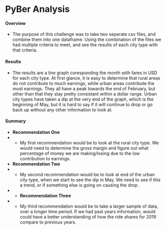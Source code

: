 # PyBer Analysis
#### **Overview**
- The purpose of this challenge was to take two seperate csv files, and combine them into one dataframe. Using the combination of the files we had multiple criteria to meet, and see the results of each city type with that criteria. 

#### **Results**
 - The results are a line graph coresponding the month with fares in USD for each city type. At first glance, it is easy to determine that rural areas do not contribute to much earnings, while urban areas contribute the most earnings. They all have a peak towards the end of February, but other than that they stay pretty consistant within a dollar range. Urban city types have taken a dip at the very end of the graph, which is the beginning of May, but it is hard to say if it will continue to drop or go back up without any other information to look at.
 
#### **Summary**
- **Recommendation One**
- - My first recommendation would be to look at the rural city type. We would need to determine the gross margin and figure out what percentage of money we are making/losing due to the low contribution to earnings. 
- **Recommendation Two**
- - My second recommendation would be to look at end of the urban city type, when we start to see the dip in May. We need to see if this a trend, or if something else is going on causing the drop. 
- - **Recommendation Three**
- - My third recommendation would be to take a larger sample of data, over a longer time period. If we had past years information, would could have a better understanding of how the ride shares for 2019 compare to previous years.
